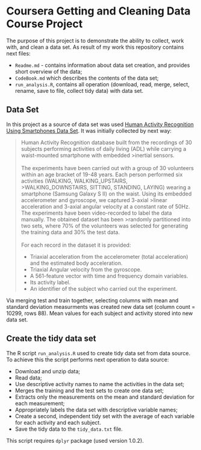 # Coursera Getting and Cleaning Data Course Project

The purpose of this project is to demonstrate the ability to collect, work with, and clean a data set.
As result of my work this repository contains next files:
- `Readme.md` - contains information about data set creation, and provides short overview of the data;
- `CodeBook.md` which describes the contents of the data set; 
- `run_analysis.R`, contains all operation (download, read, merge, select, rename, save to file, collect tidy data) with data set. 


## Data Set
In this project as a source of data set was used [Human Activity Recognition Using Smartphones Data Set](http://archive.ics.uci.edu/ml/datasets/Human+Activity+Recognition+Using+Smartphones). It was initially collected by next way:
>Human Activity Recognition database built from the recordings of 30 subjects performing activities of daily living (ADL) while carrying a waist-mounted smartphone with embedded >inertial sensors.</br></br>
>The experiments have been carried out with a group of 30 volunteers within an age bracket of 19-48 years. Each person performed six activities (WALKING, WALKING_UPSTAIRS, >WALKING_DOWNSTAIRS, SITTING, STANDING, LAYING) wearing a smartphone (Samsung Galaxy S II) on the waist. Using its embedded accelerometer and gyroscope, we captured 3-axial >linear acceleration and 3-axial angular velocity at a constant rate of 50Hz. The experiments have been video-recorded to label the data manually. The obtained dataset has been >randomly partitioned into two sets, where 70% of the volunteers was selected for generating the training data and 30% the test data. </br></br>
>For each record in the dataset it is provided:
>- Triaxial acceleration from the accelerometer (total acceleration) and the estimated body acceleration.
>- Triaxial Angular velocity from the gyroscope.
>- A 561-feature vector with time and frequency domain variables.
>- Its activity label.
>- An identifier of the subject who carried out the experiment.

Via merging test and train together, selecting columns with mean and standard deviation measurments was created new data set (column count = 10299, rows 88). Mean values for each subject and activity stored into new data set.

## Create the tidy data set
The R script `run_analysis.R` used to create tidy data set from data source. To achieve this the script performs next operation to data source:
- Download and unzip data;
- Read data;
- Use descriptive activity names to name the activities in the data set;
- Merges the training and the test sets to create one data set;
- Extracts only the measurements on the mean and standard deviation for each measurement;
- Appropriately labels the data set with descriptive variable names;
- Create a second, independent tidy set with the average of each variable for each activity and each subject.
- Save the tidy data to the `tidy_data.txt` file.

This script requires `dplyr` package (used version 1.0.2).
